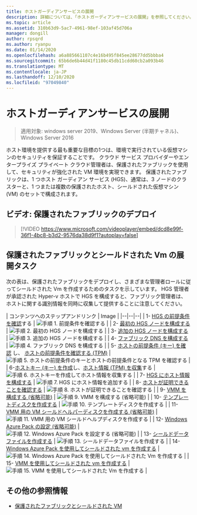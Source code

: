 ```yaml
---
title: ホストガーディアンサービスの展開
description: 詳細については、「ホストガーディアンサービスの展開」を参照してください。
ms.topic: article
ms.assetid: 310b63d9-5ac7-4961-98ef-103af45d706a
manager: dongill
author: rpsqrd
ms.author: ryanpu
ms.date: 01/14/2020
ms.openlocfilehash: a6a885661107c4e16b495f845ee28677dd5bbba4
ms.sourcegitcommit: 65b6de6b44d41f1180c45db11cdd60cb2a093b46
ms.translationtype: MT
ms.contentlocale: ja-JP
ms.lasthandoff: 12/10/2020
ms.locfileid: "97049840"
---
```

# <a name="deploying-the-host-guardian-service"></a>ホストガーディアンサービスの展開

>適用対象: windows server 2019、Windows Server (半期チャネル)、Windows Server 2016

ホスト環境を提供する最も重要な目標の1つは、環境で実行されている仮想マシンのセキュリティを保証することです。 クラウド サービス プロバイダーやエンタープライズ プライベート クラウド管理者は、保護されたファブリックを使用して、セキュリティが強化された VM 環境を実現できます。 保護されたファブリックは、1 つホスト ガーディアン サービス (HGS)、通常は、3 ノードのクラスターと、1 つまたは複数の保護されたホスト、シールドされた仮想マシン (VM) のセットで構成されます。

## <a name="video-deploying-a-guarded-fabric"></a>ビデオ: 保護されたファブリックのデプロイ

> [!VIDEO https://www.microsoft.com/videoplayer/embed/dcd8e99f-36f1-4bc8-b3d2-9576da38d9f1?autoplay=false]

## <a name="deployment-tasks-for-guarded-fabrics-and-shielded-vms"></a>保護されたファブリックとシールドされた Vm の展開タスク

次の表は、保護されたファブリックをデプロイし、さまざまな管理者ロールに従ってシールドされた Vm を作成するためのタスクを示しています。 HGS 管理者が承認された Hyper-v ホストで HGS を構成すると、ファブリック管理者は、ホストに関する識別情報を同時に収集して提供することに注意してください。

| コンテンツへのステップアンドリンク | Image |
|--|--|--|
| 1- [HGS の前提条件を確認](guarded-fabric-prepare-for-hgs.md)する | ![手順 1. 前提条件を確認する](../media/Guarded-Fabric-Shielded-VM/guarded-host-verify.png) |
| 2- [最初の HGS ノードを構成する](guarded-fabric-choose-where-to-install-hgs.md) | ![手順 2. 最初の HGS ノードを構成する](../media/Guarded-Fabric-Shielded-VM/guarded-host-configure-first-hgs-node.png) |
| 3- [追加の HGS ノードを構成する](guarded-fabric-configure-additional-hgs-nodes.md) | ![手順 3. 追加の HGS ノードを構成する](../media/Guarded-Fabric-Shielded-VM/guarded-host-configure-secondary-hgs-nodes.png) |
| 4- [ファブリック DNS を構成する](guarded-fabric-configuring-fabric-dns.md) | ![手順 4. ファブリック DNS を構成する](../media/Guarded-Fabric-Shielded-VM/guarded-host-configure-fabric-dns.png) |
| 5- [ホストの前提条件 (キー) を確認](guarded-fabric-guarded-host-prerequisites.md#host-key-attestation) し、 [ホストの前提条件を確認する (TPM)](guarded-fabric-guarded-host-prerequisites.md#tpm-trusted-attestation) | ![手順 5. ホストの前提条件のキーとホストの前提条件となる TPM を確認する](../media/Guarded-Fabric-Shielded-VM/guarded-host-verify.png) |
| 6-[ホストキー (キー) を作成](guarded-fabric-create-host-key.md)し、[ホスト情報 (TPM) を収集](guarded-fabric-tpm-trusted-attestation-capturing-hardware.md)する | ![手順 6. ホストキーを作成してホスト情報を収集する](../media/Guarded-Fabric-Shielded-VM/guarded-host-collect-info-from-hosts.png) |
| 7- [HGS にホスト情報を構成する](guarded-fabric-add-host-information-to-hgs.md) | ![手順 7. HGS にホスト情報を追加する](../media/Guarded-Fabric-Shielded-VM/guarded-host-configure-hgs-with-host-info.png) |
| 8-  [ホストが証明できることを確認する](guarded-fabric-confirm-hosts-can-attest-successfully.md) | ![手順 8. ホストが証明できることを確認する](../media/Guarded-Fabric-Shielded-VM/guarded-host-confirm-hosts-attest.png) |
| 9- [VMM を構成する (省略可能)](/system-center/vmm/deploy-guarded-host-fabric) | ![手順 9. VMM を構成する (省略可能)](../media/Guarded-Fabric-Shielded-VM/guarded-host-configure-vmm.png) |
| 10- [テンプレートディスクを作成する](guarded-fabric-create-a-shielded-vm-template.md) | ![手順 10. テンプレートディスクを作成する](../media/Guarded-Fabric-Shielded-VM/guarded-host-create-template-disk.png) |
| 11- [VMM 用の VM シールドヘルパーディスクを作成する (省略可能)](guarded-fabric-vm-shielding-helper-vhd.md) | ![手順 11. VMM 用の VM シールドヘルプディスクを作成する](../media/Guarded-Fabric-Shielded-VM/guarded-host-create-helper-disk.png) |
| 12- [Windows Azure Pack の設定 (省略可能)](guarded-fabric-shielded-vm-windows-azure-pack.md) | ![手順 12. Windows Azure Pack を設定する (省略可能)](../media/Guarded-Fabric-Shielded-VM/guarded-host-windows-azure-pack.png) |
| 13- [シールドデータファイルを作成する](guarded-fabric-tenant-creates-shielding-data.md) | ![手順 13. シールドデータファイルを作成する](../media/Guarded-Fabric-Shielded-VM/guarded-host-shielding-data-file.png) |
| 14- [Windows Azure Pack を使用してシールドされた vm を作成する](guarded-fabric-shielded-vm-windows-azure-pack.md) | ![手順 14. Windows Azure Pack を使用してシールドされた Vm を作成する](../media/Guarded-Fabric-Shielded-VM/guarded-host-shielded-vms.png) |
| 15- [VMM を使用してシールドされた vm を作成する](/system-center/vmm/guarded-deploy-vm) | ![手順 15. VMM を使用してシールドされた Vm を作成する](../media/Guarded-Fabric-Shielded-VM/guarded-host-shielded-vms.png) |

## <a name="additional-references"></a>その他の参照情報

- [保護されたファブリックとシールドされた VM](guarded-fabric-and-shielded-vms-top-node.md)
